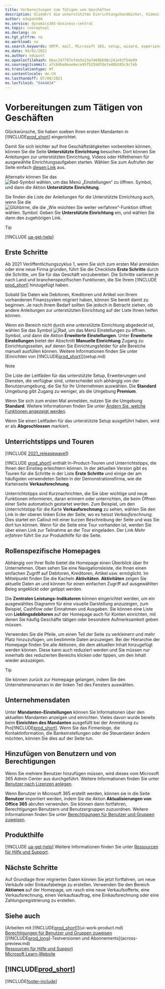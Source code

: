 ```yaml
---
title: Vorbereitungen zum Tätigen von Geschäften
description: Gliedert die unterstützten Einrichtungshandbücher, Videos, Hilfethemen, Seiten, die sie verwenden, um Business Central zu nutzen.
author: edupont04
ms.service: dynamics365-business-central
ms.topic: conceptual
ms.devlang: na
ms.tgt_pltfrm: na
ms.workload: na
ms.search.keywords: SMTP, mail, Microsoft 365, setup, wizard, experience
ms.date: 04/01/2021
ms.author: edupont
ms.openlocfilehash: 6bac247787efde5e23a7460b696c241e93f5de89
ms.sourcegitcommit: a7cb0be8eae6ece95f5259d7de7a48b385c9cfeb
ms.translationtype: HT
ms.contentlocale: de-CH
ms.lasthandoff: 07/08/2021
ms.locfileid: "6444834"
---
```

# <a name="getting-ready-for-doing-business"></a>Vorbereitungen zum Tätigen von Geschäften

Glückwünsche, Sie haben soeben Ihren ersten Mandanten in [!INCLUDE[prod_short](includes/prod_short.md)]  eingerichtet.

Damit Sie sich leichter auf Ihre Geschäftstätigkeiten vorbereiten können, können Sie die Seite **Unterstützte Einrichtung** besuchen. Dort können Sie Anleitungen zur unterstützten Einrichtung, Videos oder Hilfethemen für ausgewählte Einrichtungsaufgaben starten. Wählen Sie zum Aufrufen der Seite einfach [diesen Link](https://businesscentral.dynamics.com/?page=1801) aus.  

Alternativ können Sie das ![Rad-Symbol wählen, um das Menü „Einstellungen“ zu öffnen.](media/ui-experience/settings_icon_small.png) Symbol, und dann die Aktion **Unterstützte Einrichtung**.

Sie finden die Liste der Anleitungen für die Unterstützte Einrichtung auch, wenn Sie die ![Glühbirne, die die „Wie möchten Sie weiter verfahren“-Funktion öffnet](media/ui-search/search_small.png "Tell me-Funktion") wählen. Symbol. Geben Sie **Unterstützte Einrichtung** ein, und wählen Sie dann den zugehörigen Link.  

> [!TIP]
> [!INCLUDE [ua-get-help](includes/ua-get-help.md)]

## <a name="get-started"></a>Erste Schritte

Ab 2021 Veröffentlichungszyklus 1, wenn Sie sich zum ersten Mal anmelden oder eine neue Firma gründen, führt Sie die Checkliste **Erste Schritte** durch die Schritte, um Sie für das Geschäft vorzubereiten. Die Schritte variieren je nach Land und branchenspezifischen Funktionen, die Sie Ihrem [!INCLUDE [prod_short](includes/prod_short.md)] hinzugefügt haben.  

Sobald Sie Daten wie Debitoren, Kreditoren und Artikel von Ihrem vorhandenen Finanzsystem migriert haben, können Sie bereit damit zu beginnen. Je nach Ihrem Bedarf sollten Sie jedoch in Betracht ziehen, ob andere Anleitungen zur unterstützten Einrichtung auf der Liste Ihnen helfen können.

Wenn ein Bereich nicht durch eine unterstützte Einrichtung abgedeckt ist, wählen Sie das Symbol ![Rad, um das Menü Einstellungen zu öffnen.](media/ui-experience/settings_icon_small.png) Symbol, und dann die Aktion **Erweiterte Einstellungen**. Unter **Erweiterte Einstellungen** bietet der Abschnitt **Manuelle Einrichtung** Zugang zu Einrichtungsseiten, auf denen Sie Einrichtungsfelder für alle Bereiche manuell ausfüllen können. Weitere Informationen finden Sie unter [Einrichten von [!INCLUDE[prod_short](includes/prod_short.md)]](setup.md)

> [!NOTE]  
> Die Liste der Leitfäden für das unterstützte Setup, Erweiterungen und Diensten, die verfügbar sind, unterscheidet sich abhängig von der Benutzerumgebung, die Sie für Ihr Unternehmen auswählen. Die **Standard** Umgebung gibt Zugang zu weniger, als die Umgebung **Premium**.
>
> Wenn Sie sich zum ersten Mal anmelden, nutzen Sie die Umgebung **Standard**. Weitere Informationen finden Sie unter [Ändern Sie, welche Funktionen angezeigt werden](ui-experiences.md).

Wenn Sie einen Leitfaden für das unterstützte Setup ausgeführt haben, wird er als **Abgeschlossen** markiert. <!--VERIFY-->  

## <a name="teaching-tips-and-tours"></a>Unterrichtstipps und Touren

[!INCLUDE [2021_releasewave1](includes/2021_releasewave1.md)]

[!INCLUDE [prod_short](includes/prod_short.md)] enthält In-Product-Touren und Unterrichtstipps, die Ihnen den Einstieg erleichtern können. In der aktuellen Version gibt es Touren für die Schritte in der Liste **Erste Schritte** und einige der am häufigsten verwendeten Seiten in der Demonstrationsfirma, wie die Kartenseite **Verkaufsrechnung**.  

Unterrichtstipps sind Kurznachrichten, die Sie über wichtige und neue Funktionen informieren, daran erinnern oder unterrichten, die beim Öffnen einer Seite automatisch gestartet werden. Zum Beispiel, um den Unterrichtstipp für die Karte **Verkaufsrechnung** zu sehen, wählen Sie den Link in der oberen linken Ecke der Seite, wo es heisst *Verkaufsrechnung*. Dies startet ein Callout mit einer kurzen Beschreibung der Seite und was Sie dort tun können. Wenn für die Seite eine Tour vorhanden ist, werden Sie über einen Link zur Teilnahme an der Tour eingeladen. Der Link *Mehr erfahren* führt Sie zur Produkthilfe für die Seite.

## <a name="role-specific-home-pages"></a>Rollenspezifische Homepages

Abhängig von Ihrer Rolle bietet die Homepage einen Überblick über Ihr Unternehmen. Oben sehen Sie eine Navigationsleiste, die Ihnen einen einfachen Zugriff auf Debitoren, Kreditoren, Artikel usw. ermöglicht. Im Mittelpunkt finden Sie die Kacheln **Aktivitäten**. **Aktivitäten** zeigen Sie aktuelle Daten an und können für einen einfachen Zugriff auf ausgewählten Beleg angeklickt oder getippt werden.

Die **Zentralen Leistungs-Indikatoren** können eingerichtet werden, um ein ausgewähltes Diagramm für eine visuelle Darstellung anzuzeigen, zum Beispiel, Cashflow oder Einnahmen und Ausgaben. Sie können eine Liste von **Lieblingsdebitoren** auf der Homepage auch für Konten einrichten, mit denen Sie häufig Geschäfte tätigen oder besondere Aufmerksamkeit geben müssen.

Verwenden Sie die Pfeile, um einen Teil der Seite zu verkleinern und mehr Platz hinzuzufügen, um bestimmte Daten anzuzeigen. Bei der Hierarchie der Homepage finden Sie alle Aktionen, die dem aktuellen Inhalt hinzugefügt werden können. Diese kann auch reduziert werden und Sie müssen nur innerhalb des reduzierten Bereichs klicken oder tippen, um den Inhalt wieder anzuzeigen.

> [!TIP]  
> Sie können zurück zur Homepage gelangen, indem Sie den Unternehmensnamen in der linken Teil des Fensters auswählen.

## <a name="company-information"></a>Unternehmensdaten

Unter **Mandanten-Einstellungen** können Sie Informationen über den aktuellen Mandanten anzeigen und einrichten. Vieles davon wurde bereits beim **Einrichten des Mandanten** ausgefüllt bei der Anmeldung zu Pro[!INCLUDE[prod_short](includes/prod_short.md)]. Wenn Sie das Firmenlogo, die Kontaktinformation, die Bankeinstellungen oder die Steuerdaten ändern möchten, können Sie dies auf der Seite tun.  

## <a name="adding-users-and-permissions"></a>Hinzufügen von Benutzern und von Berechtigungen

Wenn Sie mehrere Benutzer hinzufügen müssen, wird dieses vom Microsoft 365 Admin Center aus durchgeführt. Weitere Informationen finden Sie unter [Benutzer nach Lizenzen anlegen](ui-how-users-permissions.md).

Wenn Benutzer in Microsoft 365 erstellt werden, können sie in die Seite **Benutzer** importiert werden, indem Sie die Aktion **Aktualisierungen von Office 365** abrufen verwenden. Sie können dann fortfahren, Berechtigungen Benutzern und Benutzergruppen zuzuordnen. Weitere Informationen finden Sie unter [Berechtigungen für Benutzer und Gruppen zuweisen](ui-define-granular-permissions.md).  

## <a name="product-help"></a>Produkthilfe

[!INCLUDE [ua-get-help](includes/ua-get-help.md)] Weitere Informationen finden Sie unter [Ressourcen für Hilfe und Support](product-help-and-support.md).  

## <a name="next-steps"></a>Nächste Schritte

Auf Grundlage Ihrer migrierten Daten können Sie jetzt fortfahren, um neue Verkäufe oder Einkaufsbelege zu erstellen. Verwenden Sie den Bereich **Aktionen** auf der Homepage, um rasch eine neue Verkaufsofferte, eine Verkaufsrechnung, einen Verkaufsauftrag, eine Einkaufsrechnung oder eine Zahlungsregistrierung zu erstellen.

## <a name="see-also"></a>Siehe auch

[Arbeiten mit [!INCLUDE[prod_short](includes/prod_short.md)]](ui-work-product.md)  
[Berechtigungen für Benutzer und Gruppen zuweisen](ui-define-granular-permissions.md)  
[[!INCLUDE[prod_long](includes/prod_long.md)]-Testversionen und Abonnements](across-preview.md)  
[Ressourcen für Hilfe und Support](product-help-and-support.md)  
[Microsoft Learn-Website](/learn/dynamics365/business-central?WT.mc_id=dyn365bc_landingpage-docs)  

## [!INCLUDE[prod_short](includes/free_trial_md.md)]  

[!INCLUDE[footer-include](includes/footer-banner.md)]